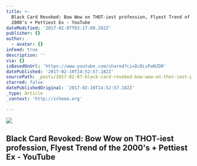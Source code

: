 ```yaml
---
title: >-
  Black Card Revoked: Bow Wow on THOT-iest profession, Flyest Trend of the
  2000's + Pettiest Ex - YouTube
dateModified: '2017-02-07T03:17:08.282Z'
publisher: {}
author:
  - avatar: {}
inFeed: true
description: ''
via: {}
isBasedOnUrl: 'https://www.youtube.com/shared?ci=DcDLvFwNJD0'
datePublished: '2017-02-10T14:52:57.182Z'
sourcePath: _posts/2017-02-07-black-card-revoked-bow-wow-on-thot-iest-profession-flyest.md
starred: false
datePublishedOriginal: '2017-02-10T14:52:57.182Z'
_type: Article
_context: 'http://schema.org'

---
```

<article style=""><img src="https://i.ytimg.com/vi/1KdxrZspBx8/hqdefault.jpg" /><h1>Black Card Revoked: Bow Wow on THOT-iest profession, Flyest Trend of the 2000's + Pettiest Ex - YouTube</h1></article>